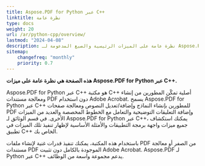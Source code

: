 ```yaml
---
title: Aspose.PDF for Python عبر C++
linktitle: نظرة عامة
type: docs
weight: 20
url: /ar/python-cpp/overview/
lastmod: "2024-04-08"
description: نظرة عامة على الميزات الرئيسية والصيغ المدعومة لـ Aspose.PDF for Python عبر C++، بالإضافة إلى دليل التثبيت والترخيص الخاص بالمكتبة.
sitemap:
    changefreq: "monthly"
    priority: 0.7
---
```


**هذه الصفحة هي نظرة عامة على ميزات Aspose.PDF for Python عبر C++.**

Aspose.PDF for Python عبر C++ هو مكتبة C++ أصلية تمكّن المطورين من إنشاء ومعالجة مستندات PDF دون استخدام Adobe Acrobat. يسمح Aspose.PDF for Python عبر C++ للمطورين بإنشاء النماذج وإضافة/تعديل النصوص ومعالجة صفحات PDF وإضافة التعليقات التوضيحية والتعامل مع الخطوط المخصصة والعديد من الميزات الأخرى. في قسم الوثائق لـ Aspose.PDF for Python عبر C++، يمكنك استكشاف جميع ميزات واجهة برمجة التطبيقات والأمثلة الأساسية لإظهار تنفيذ تلك الميزات في تطبيق C++ الخاص بك.

باستخدام هذه المكتبة، يمكنك تنفيذ قدرات غنية لإنشاء ملفات PDF من الصفر أو معالجة مستندات PDF الموجودة بالكامل دون تثبيت Adobe Acrobat.
 Aspose.PDF لـ Python عبر C++ يدعم مجموعة واسعة من الوظائف.